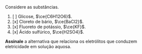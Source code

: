 Considere as substâncias.

1. [ ] Glicose, $\ce{C6H12O6}$.
2. [x] Cloreto de bário, $\ce{BaCl2}$.
3. [x] Fluoreto de potássio, $\ce{KF}$.
4. [x] Ácido sulfúrico, $\ce{H2SO4}$.

**Assinale** a alternativa que relaciona os eletrólitos que conduzem eletricidade em solução aquosa.

